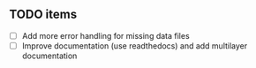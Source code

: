 ## TODO items

- [ ] Add more error handling for missing data files
- [ ] Improve documentation (use readthedocs) and add multilayer documentation